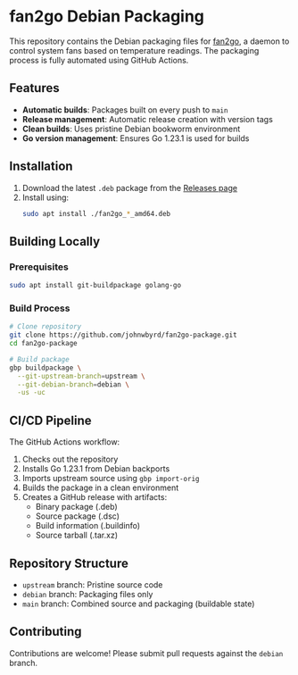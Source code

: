 # fan2go Debian Packaging

This repository contains the Debian packaging files for [fan2go](https://github.com/markusressel/fan2go), a daemon to control system fans based on temperature readings. The packaging process is fully automated using GitHub Actions.

## Features
- **Automatic builds**: Packages built on every push to `main`
- **Release management**: Automatic release creation with version tags
- **Clean builds**: Uses pristine Debian bookworm environment
- **Go version management**: Ensures Go 1.23.1 is used for builds

## Installation
1. Download the latest `.deb` package from the [Releases page](https://github.com/johnwbyrd/fan2go-package/releases)
2. Install using:
   ```bash
   sudo apt install ./fan2go_*_amd64.deb
   ```

## Building Locally
### Prerequisites
```bash
sudo apt install git-buildpackage golang-go
```

### Build Process
```bash
# Clone repository
git clone https://github.com/johnwbyrd/fan2go-package.git
cd fan2go-package

# Build package
gbp buildpackage \
  --git-upstream-branch=upstream \
  --git-debian-branch=debian \
  -us -uc
```

## CI/CD Pipeline
The GitHub Actions workflow:
1. Checks out the repository
2. Installs Go 1.23.1 from Debian backports
3. Imports upstream source using `gbp import-orig`
4. Builds the package in a clean environment
5. Creates a GitHub release with artifacts:
   - Binary package (.deb)
   - Source package (.dsc)
   - Build information (.buildinfo)
   - Source tarball (.tar.xz)

## Repository Structure
- `upstream` branch: Pristine source code
- `debian` branch: Packaging files only
- `main` branch: Combined source and packaging (buildable state)

## Contributing
Contributions are welcome! Please submit pull requests against the `debian` branch.
